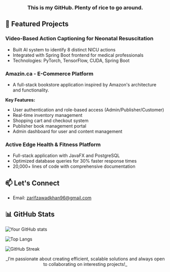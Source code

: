 ### __<p align="center">This is my GitHub. Plenty of rice to go around.</p>__

<p align="center">

## 🚀 Featured Projects

### Video-Based Action Captioning for Neonatal Resuscitation
- Built AI system to identify 8 distinct NICU actions  
- Integrated with Spring Boot frontend for medical professionals  
- Technologies: PyTorch, TensorFlow, CUDA, Spring Boot  

### Amazin.ca - E-Commerce Platform
- A full-stack bookstore application inspired by Amazon's architecture and functionality.  

**Key Features:**  
- User authentication and role-based access (Admin/Publisher/Customer)  
- Real-time inventory management  
- Shopping cart and checkout system  
- Publisher book management portal  
- Admin dashboard for user and content management  

### Active Edge Health & Fitness Platform
- Full-stack application with JavaFX and PostgreSQL  
- Optimized database queries for 30% faster response times  
- 20,000+ lines of code with comprehensive documentation  

</p>

<p align="center">

## 📫 Let's Connect  
- Email: [zarifzawadkhan96@gmail.com](mailto:zarifzawadkhan96@gmail.com)  

</p>

<p align="center">

## 📊 GitHub Stats  

![Your GitHub stats](https://github-readme-stats.vercel.app/api?username=Nicerice96&show_icons=true&theme=radical)  

![Top Langs](https://github-readme-stats.vercel.app/api/top-langs/?username=Nicerice96&layout=compact&theme=radical)  

![GitHub Streak](https://github-readme-streak-stats.herokuapp.com/?user=Nicerice96&theme=radical)  

</p>

<p align="center">  
_I’m passionate about creating efficient, scalable solutions and always open to collaborating on interesting projects!_  
</p>
